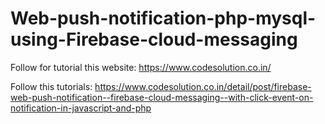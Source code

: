 # Web-push-notification-php-mysql-using-Firebase-cloud-messaging

Follow for tutorial this website: https://www.codesolution.co.in/


Follow this tutorials: https://www.codesolution.co.in/detail/post/firebase-web-push-notification--firebase-cloud-messaging--with-click-event-on-notification-in-javascript-and-php
